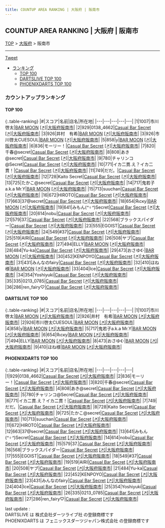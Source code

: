 ```yaml
---
title: COUNTUP AREA RANKING | 大阪府 | 阪南市
---
```

## COUNTUP AREA RANKING | 大阪府 | 阪南市

[TOP](/darts/rank/) > [大阪府](/darts/rank/大阪府/) > 阪南市

___

<a href="https://twitter.com/share?ref_src=twsrc%5Etfw" data-text="COUNTUP AREA RANKING | 大阪府阪南市" class="twitter-share-button" data-hashtags="DARTSLIVE,PHOENIXDARTS,darts,ダーツ" data-show-count="false">Tweet</a>

* [ランキング](#カウントアップランキング)
    * [TOP 100](#top-100)
    * [DARTSLIVE TOP 100](#dartslive-top-100)
    * [PHOENIXDARTS TOP 100](#phoenixdarts-top-100)

### カウントアップランキング

#### TOP 100



{:.table-ranking}
|#|スコア|名前|店名|所在地|
|---|---|---|---|---|
|1|1007|<span class="rank-name-dl">市川啓太</span>|<a href="/darts/rank/shops/a604a0ad99db28e3f454cb89828a1cfe.html">BAR MOON</a> <a href="https://search.dartslive.com/jp/shop/a604a0ad99db28e3f454cb89828a1cfe">[↗]</a>|<a href="/darts/rank/大阪府/阪南市">大阪府阪南市</a>|
|2|929|<span class="rank-name-pd">0138_4662</span>|<a href="/darts/rank/shops/79629.html">Casual Bar Secret</a> <a href="https://vs.phoenixdarts.com/jp/shop/shopDetailInfo/s_79629?s_seq=79629">[↗]</a>|<a href="/darts/rank/大阪府/阪南市">大阪府阪南市</a>|
|3|926|<span class="rank-name-dl">井村　有希</span>|<a href="/darts/rank/shops/a604a0ad99db28e3f454cb89828a1cfe.html">BAR MOON</a> <a href="https://search.dartslive.com/jp/shop/a604a0ad99db28e3f454cb89828a1cfe">[↗]</a>|<a href="/darts/rank/大阪府/阪南市">大阪府阪南市</a>|
|3|926|<span class="rank-name-dl">市川啓太CUESOUL</span>|<a href="/darts/rank/shops/a604a0ad99db28e3f454cb89828a1cfe.html">BAR MOON</a> <a href="https://search.dartslive.com/jp/shop/a604a0ad99db28e3f454cb89828a1cfe">[↗]</a>|<a href="/darts/rank/大阪府/阪南市">大阪府阪南市</a>|
|5|858|<span class="rank-name-dl">y</span>|<a href="/darts/rank/shops/a604a0ad99db28e3f454cb89828a1cfe.html">BAR MOON</a> <a href="https://search.dartslive.com/jp/shop/a604a0ad99db28e3f454cb89828a1cfe">[↗]</a>|<a href="/darts/rank/大阪府/阪南市">大阪府阪南市</a>|
|6|836|<span class="rank-name-pd">モーリー！</span>|<a href="/darts/rank/shops/79629.html">Casual Bar Secret</a> <a href="https://vs.phoenixdarts.com/jp/shop/shopDetailInfo/s_79629?s_seq=79629">[↗]</a>|<a href="/darts/rank/大阪府/阪南市">大阪府阪南市</a>|
|7|820|<span class="rank-name-pd">千春@secret</span>|<a href="/darts/rank/shops/79629.html">Casual Bar Secret</a> <a href="https://vs.phoenixdarts.com/jp/shop/shopDetailInfo/s_79629?s_seq=79629">[↗]</a>|<a href="/darts/rank/大阪府/阪南市">大阪府阪南市</a>|
|8|808|<span class="rank-name-pd">あき@secret</span>|<a href="/darts/rank/shops/79629.html">Casual Bar Secret</a> <a href="https://vs.phoenixdarts.com/jp/shop/shopDetailInfo/s_79629?s_seq=79629">[↗]</a>|<a href="/darts/rank/大阪府/阪南市">大阪府阪南市</a>|
|9|780|<span class="rank-name-pd">チャリンコ@Secret</span>|<a href="/darts/rank/shops/79629.html">Casual Bar Secret</a> <a href="https://vs.phoenixdarts.com/jp/shop/shopDetailInfo/s_79629?s_seq=79629">[↗]</a>|<a href="/darts/rank/大阪府/阪南市">大阪府阪南市</a>|
|10|771|<span class="rank-name-pd">イカ二貫.え？イカ二貫！</span>|<a href="/darts/rank/shops/79629.html">Casual Bar Secret</a> <a href="https://vs.phoenixdarts.com/jp/shop/shopDetailInfo/s_79629?s_seq=79629">[↗]</a>|<a href="/darts/rank/大阪府/阪南市">大阪府阪南市</a>|
|11|749|<span class="rank-name-pd">だだ。</span>|<a href="/darts/rank/shops/79629.html">Casual Bar Secret</a> <a href="https://vs.phoenixdarts.com/jp/shop/shopDetailInfo/s_79629?s_seq=79629">[↗]</a>|<a href="/darts/rank/大阪府/阪南市">大阪府阪南市</a>|
|12|728|<span class="rank-name-pd">Kaito Secret</span>|<a href="/darts/rank/shops/79629.html">Casual Bar Secret</a> <a href="https://vs.phoenixdarts.com/jp/shop/shopDetailInfo/s_79629?s_seq=79629">[↗]</a>|<a href="/darts/rank/大阪府/阪南市">大阪府阪南市</a>|
|13|725|<span class="rank-name-pd">たかこ@secret</span>|<a href="/darts/rank/shops/79629.html">Casual Bar Secret</a> <a href="https://vs.phoenixdarts.com/jp/shop/shopDetailInfo/s_79629?s_seq=79629">[↗]</a>|<a href="/darts/rank/大阪府/阪南市">大阪府阪南市</a>|
|14|717|<span class="rank-name-dl">鬼若子a.k.a Mr.Y</span>|<a href="/darts/rank/shops/a604a0ad99db28e3f454cb89828a1cfe.html">BAR MOON</a> <a href="https://search.dartslive.com/jp/shop/a604a0ad99db28e3f454cb89828a1cfe">[↗]</a>|<a href="/darts/rank/大阪府/阪南市">大阪府阪南市</a>|
|15|713|<span class="rank-name-pd">suuchan</span>|<a href="/darts/rank/shops/79629.html">Casual Bar Secret</a> <a href="https://vs.phoenixdarts.com/jp/shop/shopDetailInfo/s_79629?s_seq=79629">[↗]</a>|<a href="/darts/rank/大阪府/阪南市">大阪府阪南市</a>|
|16|672|<span class="rank-name-pd">HIROTO</span>|<a href="/darts/rank/shops/79629.html">Casual Bar Secret</a> <a href="https://vs.phoenixdarts.com/jp/shop/shopDetailInfo/s_79629?s_seq=79629">[↗]</a>|<a href="/darts/rank/大阪府/阪南市">大阪府阪南市</a>|
|17|663|<span class="rank-name-pd">37@secret</span>|<a href="/darts/rank/shops/79629.html">Casual Bar Secret</a> <a href="https://vs.phoenixdarts.com/jp/shop/shopDetailInfo/s_79629?s_seq=79629">[↗]</a>|<a href="/darts/rank/大阪府/阪南市">大阪府阪南市</a>|
|18|654|<span class="rank-name-dl">Яιску</span>|<a href="/darts/rank/shops/a604a0ad99db28e3f454cb89828a1cfe.html">BAR MOON</a> <a href="https://search.dartslive.com/jp/shop/a604a0ad99db28e3f454cb89828a1cfe">[↗]</a>|<a href="/darts/rank/大阪府/阪南市">大阪府阪南市</a>|
|19|641|<span class="rank-name-pd">みもん(*^♀︎^*)Secret</span>|<a href="/darts/rank/shops/79629.html">Casual Bar Secret</a> <a href="https://vs.phoenixdarts.com/jp/shop/shopDetailInfo/s_79629?s_seq=79629">[↗]</a>|<a href="/darts/rank/大阪府/阪南市">大阪府阪南市</a>|
|20|614|<span class="rank-name-pd">nobu</span>|<a href="/darts/rank/shops/79629.html">Casual Bar Secret</a> <a href="https://vs.phoenixdarts.com/jp/shop/shopDetailInfo/s_79629?s_seq=79629">[↗]</a>|<a href="/darts/rank/大阪府/阪南市">大阪府阪南市</a>|
|21|579|<span class="rank-name-pd">37.</span>|<a href="/darts/rank/shops/79629.html">Casual Bar Secret</a> <a href="https://vs.phoenixdarts.com/jp/shop/shopDetailInfo/s_79629?s_seq=79629">[↗]</a>|<a href="/darts/rank/大阪府/阪南市">大阪府阪南市</a>|
|22|568|<span class="rank-name-pd">ブラックスパイダー</span>|<a href="/darts/rank/shops/79629.html">Casual Bar Secret</a> <a href="https://vs.phoenixdarts.com/jp/shop/shopDetailInfo/s_79629?s_seq=79629">[↗]</a>|<a href="/darts/rank/大阪府/阪南市">大阪府阪南市</a>|
|23|555|<span class="rank-name-pd">EGOIST</span>|<a href="/darts/rank/shops/79629.html">Casual Bar Secret</a> <a href="https://vs.phoenixdarts.com/jp/shop/shopDetailInfo/s_79629?s_seq=79629">[↗]</a>|<a href="/darts/rank/大阪府/阪南市">大阪府阪南市</a>|
|24|549|<span class="rank-name-pd">#37</span>|<a href="/darts/rank/shops/79629.html">Casual Bar Secret</a> <a href="https://vs.phoenixdarts.com/jp/shop/shopDetailInfo/s_79629?s_seq=79629">[↗]</a>|<a href="/darts/rank/大阪府/阪南市">大阪府阪南市</a>|
|25|519|<span class="rank-name-pd">AIRI</span>|<a href="/darts/rank/shops/79629.html">Casual Bar Secret</a> <a href="https://vs.phoenixdarts.com/jp/shop/shopDetailInfo/s_79629?s_seq=79629">[↗]</a>|<a href="/darts/rank/大阪府/阪南市">大阪府阪南市</a>|
|26|508|<span class="rank-name-pd">ヤブ</span>|<a href="/darts/rank/shops/79629.html">Casual Bar Secret</a> <a href="https://vs.phoenixdarts.com/jp/shop/shopDetailInfo/s_79629?s_seq=79629">[↗]</a>|<a href="/darts/rank/大阪府/阪南市">大阪府阪南市</a>|
|27|494|<span class="rank-name-dl">ELLY</span>|<a href="/darts/rank/shops/a604a0ad99db28e3f454cb89828a1cfe.html">BAR MOON</a> <a href="https://search.dartslive.com/jp/shop/a604a0ad99db28e3f454cb89828a1cfe">[↗]</a>|<a href="/darts/rank/大阪府/阪南市">大阪府阪南市</a>|
|28|484|<span class="rank-name-pd">Yu-ka</span>|<a href="/darts/rank/shops/79629.html">Casual Bar Secret</a> <a href="https://vs.phoenixdarts.com/jp/shop/shopDetailInfo/s_79629?s_seq=79629">[↗]</a>|<a href="/darts/rank/大阪府/阪南市">大阪府阪南市</a>|
|29|473|<span class="rank-name-dl">おさゆ☪︎</span>|<a href="/darts/rank/shops/a604a0ad99db28e3f454cb89828a1cfe.html">BAR MOON</a> <a href="https://search.dartslive.com/jp/shop/a604a0ad99db28e3f454cb89828a1cfe">[↗]</a>|<a href="/darts/rank/大阪府/阪南市">大阪府阪南市</a>|
|30|452|<span class="rank-name-pd">KENPOYO</span>|<a href="/darts/rank/shops/79629.html">Casual Bar Secret</a> <a href="https://vs.phoenixdarts.com/jp/shop/shopDetailInfo/s_79629?s_seq=79629">[↗]</a>|<a href="/darts/rank/大阪府/阪南市">大阪府阪南市</a>|
|31|431|<span class="rank-name-pd">みんなのfairy</span>|<a href="/darts/rank/shops/79629.html">Casual Bar Secret</a> <a href="https://vs.phoenixdarts.com/jp/shop/shopDetailInfo/s_79629?s_seq=79629">[↗]</a>|<a href="/darts/rank/大阪府/阪南市">大阪府阪南市</a>|
|32|410|<span class="rank-name-dl">ほね様</span>|<a href="/darts/rank/shops/a604a0ad99db28e3f454cb89828a1cfe.html">BAR MOON</a> <a href="https://search.dartslive.com/jp/shop/a604a0ad99db28e3f454cb89828a1cfe">[↗]</a>|<a href="/darts/rank/大阪府/阪南市">大阪府阪南市</a>|
|33|404|<span class="rank-name-pd">Ice</span>|<a href="/darts/rank/shops/79629.html">Casual Bar Secret</a> <a href="https://vs.phoenixdarts.com/jp/shop/shopDetailInfo/s_79629?s_seq=79629">[↗]</a>|<a href="/darts/rank/大阪府/阪南市">大阪府阪南市</a>|
|34|354|<span class="rank-name-pd">Yoshiyuki</span>|<a href="/darts/rank/shops/79629.html">Casual Bar Secret</a> <a href="https://vs.phoenixdarts.com/jp/shop/shopDetailInfo/s_79629?s_seq=79629">[↗]</a>|<a href="/darts/rank/大阪府/阪南市">大阪府阪南市</a>|
|35|335|<span class="rank-name-pd">0213_0785</span>|<a href="/darts/rank/shops/79629.html">Casual Bar Secret</a> <a href="https://vs.phoenixdarts.com/jp/shop/shopDetailInfo/s_79629?s_seq=79629">[↗]</a>|<a href="/darts/rank/大阪府/阪南市">大阪府阪南市</a>|
|36|286|<span class="rank-name-pd">ren_fairy♡</span>|<a href="/darts/rank/shops/79629.html">Casual Bar Secret</a> <a href="https://vs.phoenixdarts.com/jp/shop/shopDetailInfo/s_79629?s_seq=79629">[↗]</a>|<a href="/darts/rank/大阪府/阪南市">大阪府阪南市</a>|


#### DARTSLIVE TOP 100



{:.table-ranking}
|#|スコア|名前|店名|所在地|
|---|---|---|---|---|
|1|1007|<span class="rank-name-dl">市川啓太</span>|<a href="/darts/rank/shops/a604a0ad99db28e3f454cb89828a1cfe.html">BAR MOON</a> <a href="https://search.dartslive.com/jp/shop/a604a0ad99db28e3f454cb89828a1cfe">[↗]</a>|<a href="/darts/rank/大阪府/阪南市">大阪府阪南市</a>|
|2|926|<span class="rank-name-dl">井村　有希</span>|<a href="/darts/rank/shops/a604a0ad99db28e3f454cb89828a1cfe.html">BAR MOON</a> <a href="https://search.dartslive.com/jp/shop/a604a0ad99db28e3f454cb89828a1cfe">[↗]</a>|<a href="/darts/rank/大阪府/阪南市">大阪府阪南市</a>|
|2|926|<span class="rank-name-dl">市川啓太CUESOUL</span>|<a href="/darts/rank/shops/a604a0ad99db28e3f454cb89828a1cfe.html">BAR MOON</a> <a href="https://search.dartslive.com/jp/shop/a604a0ad99db28e3f454cb89828a1cfe">[↗]</a>|<a href="/darts/rank/大阪府/阪南市">大阪府阪南市</a>|
|4|858|<span class="rank-name-dl">y</span>|<a href="/darts/rank/shops/a604a0ad99db28e3f454cb89828a1cfe.html">BAR MOON</a> <a href="https://search.dartslive.com/jp/shop/a604a0ad99db28e3f454cb89828a1cfe">[↗]</a>|<a href="/darts/rank/大阪府/阪南市">大阪府阪南市</a>|
|5|717|<span class="rank-name-dl">鬼若子a.k.a Mr.Y</span>|<a href="/darts/rank/shops/a604a0ad99db28e3f454cb89828a1cfe.html">BAR MOON</a> <a href="https://search.dartslive.com/jp/shop/a604a0ad99db28e3f454cb89828a1cfe">[↗]</a>|<a href="/darts/rank/大阪府/阪南市">大阪府阪南市</a>|
|6|654|<span class="rank-name-dl">Яιску</span>|<a href="/darts/rank/shops/a604a0ad99db28e3f454cb89828a1cfe.html">BAR MOON</a> <a href="https://search.dartslive.com/jp/shop/a604a0ad99db28e3f454cb89828a1cfe">[↗]</a>|<a href="/darts/rank/大阪府/阪南市">大阪府阪南市</a>|
|7|494|<span class="rank-name-dl">ELLY</span>|<a href="/darts/rank/shops/a604a0ad99db28e3f454cb89828a1cfe.html">BAR MOON</a> <a href="https://search.dartslive.com/jp/shop/a604a0ad99db28e3f454cb89828a1cfe">[↗]</a>|<a href="/darts/rank/大阪府/阪南市">大阪府阪南市</a>|
|8|473|<span class="rank-name-dl">おさゆ☪︎</span>|<a href="/darts/rank/shops/a604a0ad99db28e3f454cb89828a1cfe.html">BAR MOON</a> <a href="https://search.dartslive.com/jp/shop/a604a0ad99db28e3f454cb89828a1cfe">[↗]</a>|<a href="/darts/rank/大阪府/阪南市">大阪府阪南市</a>|
|9|410|<span class="rank-name-dl">ほね様</span>|<a href="/darts/rank/shops/a604a0ad99db28e3f454cb89828a1cfe.html">BAR MOON</a> <a href="https://search.dartslive.com/jp/shop/a604a0ad99db28e3f454cb89828a1cfe">[↗]</a>|<a href="/darts/rank/大阪府/阪南市">大阪府阪南市</a>|


#### PHOENIXDARTS TOP 100



{:.table-ranking}
|#|スコア|名前|店名|所在地|
|---|---|---|---|---|
|1|929|<span class="rank-name-pd">0138_4662</span>|<a href="/darts/rank/shops/79629.html">Casual Bar Secret</a> <a href="https://vs.phoenixdarts.com/jp/shop/shopDetailInfo/s_79629?s_seq=79629">[↗]</a>|<a href="/darts/rank/大阪府/阪南市">大阪府阪南市</a>|
|2|836|<span class="rank-name-pd">モーリー！</span>|<a href="/darts/rank/shops/79629.html">Casual Bar Secret</a> <a href="https://vs.phoenixdarts.com/jp/shop/shopDetailInfo/s_79629?s_seq=79629">[↗]</a>|<a href="/darts/rank/大阪府/阪南市">大阪府阪南市</a>|
|3|820|<span class="rank-name-pd">千春@secret</span>|<a href="/darts/rank/shops/79629.html">Casual Bar Secret</a> <a href="https://vs.phoenixdarts.com/jp/shop/shopDetailInfo/s_79629?s_seq=79629">[↗]</a>|<a href="/darts/rank/大阪府/阪南市">大阪府阪南市</a>|
|4|808|<span class="rank-name-pd">あき@secret</span>|<a href="/darts/rank/shops/79629.html">Casual Bar Secret</a> <a href="https://vs.phoenixdarts.com/jp/shop/shopDetailInfo/s_79629?s_seq=79629">[↗]</a>|<a href="/darts/rank/大阪府/阪南市">大阪府阪南市</a>|
|5|780|<span class="rank-name-pd">チャリンコ@Secret</span>|<a href="/darts/rank/shops/79629.html">Casual Bar Secret</a> <a href="https://vs.phoenixdarts.com/jp/shop/shopDetailInfo/s_79629?s_seq=79629">[↗]</a>|<a href="/darts/rank/大阪府/阪南市">大阪府阪南市</a>|
|6|771|<span class="rank-name-pd">イカ二貫.え？イカ二貫！</span>|<a href="/darts/rank/shops/79629.html">Casual Bar Secret</a> <a href="https://vs.phoenixdarts.com/jp/shop/shopDetailInfo/s_79629?s_seq=79629">[↗]</a>|<a href="/darts/rank/大阪府/阪南市">大阪府阪南市</a>|
|7|749|<span class="rank-name-pd">だだ。</span>|<a href="/darts/rank/shops/79629.html">Casual Bar Secret</a> <a href="https://vs.phoenixdarts.com/jp/shop/shopDetailInfo/s_79629?s_seq=79629">[↗]</a>|<a href="/darts/rank/大阪府/阪南市">大阪府阪南市</a>|
|8|728|<span class="rank-name-pd">Kaito Secret</span>|<a href="/darts/rank/shops/79629.html">Casual Bar Secret</a> <a href="https://vs.phoenixdarts.com/jp/shop/shopDetailInfo/s_79629?s_seq=79629">[↗]</a>|<a href="/darts/rank/大阪府/阪南市">大阪府阪南市</a>|
|9|725|<span class="rank-name-pd">たかこ@secret</span>|<a href="/darts/rank/shops/79629.html">Casual Bar Secret</a> <a href="https://vs.phoenixdarts.com/jp/shop/shopDetailInfo/s_79629?s_seq=79629">[↗]</a>|<a href="/darts/rank/大阪府/阪南市">大阪府阪南市</a>|
|10|713|<span class="rank-name-pd">suuchan</span>|<a href="/darts/rank/shops/79629.html">Casual Bar Secret</a> <a href="https://vs.phoenixdarts.com/jp/shop/shopDetailInfo/s_79629?s_seq=79629">[↗]</a>|<a href="/darts/rank/大阪府/阪南市">大阪府阪南市</a>|
|11|672|<span class="rank-name-pd">HIROTO</span>|<a href="/darts/rank/shops/79629.html">Casual Bar Secret</a> <a href="https://vs.phoenixdarts.com/jp/shop/shopDetailInfo/s_79629?s_seq=79629">[↗]</a>|<a href="/darts/rank/大阪府/阪南市">大阪府阪南市</a>|
|12|663|<span class="rank-name-pd">37@secret</span>|<a href="/darts/rank/shops/79629.html">Casual Bar Secret</a> <a href="https://vs.phoenixdarts.com/jp/shop/shopDetailInfo/s_79629?s_seq=79629">[↗]</a>|<a href="/darts/rank/大阪府/阪南市">大阪府阪南市</a>|
|13|641|<span class="rank-name-pd">みもん(*^♀︎^*)Secret</span>|<a href="/darts/rank/shops/79629.html">Casual Bar Secret</a> <a href="https://vs.phoenixdarts.com/jp/shop/shopDetailInfo/s_79629?s_seq=79629">[↗]</a>|<a href="/darts/rank/大阪府/阪南市">大阪府阪南市</a>|
|14|614|<span class="rank-name-pd">nobu</span>|<a href="/darts/rank/shops/79629.html">Casual Bar Secret</a> <a href="https://vs.phoenixdarts.com/jp/shop/shopDetailInfo/s_79629?s_seq=79629">[↗]</a>|<a href="/darts/rank/大阪府/阪南市">大阪府阪南市</a>|
|15|579|<span class="rank-name-pd">37.</span>|<a href="/darts/rank/shops/79629.html">Casual Bar Secret</a> <a href="https://vs.phoenixdarts.com/jp/shop/shopDetailInfo/s_79629?s_seq=79629">[↗]</a>|<a href="/darts/rank/大阪府/阪南市">大阪府阪南市</a>|
|16|568|<span class="rank-name-pd">ブラックスパイダー</span>|<a href="/darts/rank/shops/79629.html">Casual Bar Secret</a> <a href="https://vs.phoenixdarts.com/jp/shop/shopDetailInfo/s_79629?s_seq=79629">[↗]</a>|<a href="/darts/rank/大阪府/阪南市">大阪府阪南市</a>|
|17|555|<span class="rank-name-pd">EGOIST</span>|<a href="/darts/rank/shops/79629.html">Casual Bar Secret</a> <a href="https://vs.phoenixdarts.com/jp/shop/shopDetailInfo/s_79629?s_seq=79629">[↗]</a>|<a href="/darts/rank/大阪府/阪南市">大阪府阪南市</a>|
|18|549|<span class="rank-name-pd">#37</span>|<a href="/darts/rank/shops/79629.html">Casual Bar Secret</a> <a href="https://vs.phoenixdarts.com/jp/shop/shopDetailInfo/s_79629?s_seq=79629">[↗]</a>|<a href="/darts/rank/大阪府/阪南市">大阪府阪南市</a>|
|19|519|<span class="rank-name-pd">AIRI</span>|<a href="/darts/rank/shops/79629.html">Casual Bar Secret</a> <a href="https://vs.phoenixdarts.com/jp/shop/shopDetailInfo/s_79629?s_seq=79629">[↗]</a>|<a href="/darts/rank/大阪府/阪南市">大阪府阪南市</a>|
|20|508|<span class="rank-name-pd">ヤブ</span>|<a href="/darts/rank/shops/79629.html">Casual Bar Secret</a> <a href="https://vs.phoenixdarts.com/jp/shop/shopDetailInfo/s_79629?s_seq=79629">[↗]</a>|<a href="/darts/rank/大阪府/阪南市">大阪府阪南市</a>|
|21|484|<span class="rank-name-pd">Yu-ka</span>|<a href="/darts/rank/shops/79629.html">Casual Bar Secret</a> <a href="https://vs.phoenixdarts.com/jp/shop/shopDetailInfo/s_79629?s_seq=79629">[↗]</a>|<a href="/darts/rank/大阪府/阪南市">大阪府阪南市</a>|
|22|452|<span class="rank-name-pd">KENPOYO</span>|<a href="/darts/rank/shops/79629.html">Casual Bar Secret</a> <a href="https://vs.phoenixdarts.com/jp/shop/shopDetailInfo/s_79629?s_seq=79629">[↗]</a>|<a href="/darts/rank/大阪府/阪南市">大阪府阪南市</a>|
|23|431|<span class="rank-name-pd">みんなのfairy</span>|<a href="/darts/rank/shops/79629.html">Casual Bar Secret</a> <a href="https://vs.phoenixdarts.com/jp/shop/shopDetailInfo/s_79629?s_seq=79629">[↗]</a>|<a href="/darts/rank/大阪府/阪南市">大阪府阪南市</a>|
|24|404|<span class="rank-name-pd">Ice</span>|<a href="/darts/rank/shops/79629.html">Casual Bar Secret</a> <a href="https://vs.phoenixdarts.com/jp/shop/shopDetailInfo/s_79629?s_seq=79629">[↗]</a>|<a href="/darts/rank/大阪府/阪南市">大阪府阪南市</a>|
|25|354|<span class="rank-name-pd">Yoshiyuki</span>|<a href="/darts/rank/shops/79629.html">Casual Bar Secret</a> <a href="https://vs.phoenixdarts.com/jp/shop/shopDetailInfo/s_79629?s_seq=79629">[↗]</a>|<a href="/darts/rank/大阪府/阪南市">大阪府阪南市</a>|
|26|335|<span class="rank-name-pd">0213_0785</span>|<a href="/darts/rank/shops/79629.html">Casual Bar Secret</a> <a href="https://vs.phoenixdarts.com/jp/shop/shopDetailInfo/s_79629?s_seq=79629">[↗]</a>|<a href="/darts/rank/大阪府/阪南市">大阪府阪南市</a>|
|27|286|<span class="rank-name-pd">ren_fairy♡</span>|<a href="/darts/rank/shops/79629.html">Casual Bar Secret</a> <a href="https://vs.phoenixdarts.com/jp/shop/shopDetailInfo/s_79629?s_seq=79629">[↗]</a>|<a href="/darts/rank/大阪府/阪南市">大阪府阪南市</a>|


<div class="footer border-top border-gray-light mt-5 pt-3 text-right text-gray">
    last update : <span style="font-weight: italic" id="foot_last_modified"></span><br />
    DARTSLIVE は 株式会社ダーツライブ社 の登録商標です<br />
    PHOENIXDARTS は フェニックスダーツジャパン株式会社 の登録商標です<br />
</div>

<script src="https://cdnjs.cloudflare.com/ajax/libs/jquery.tablesorter/2.31.3/js/jquery.tablesorter.min.js" integrity="sha512-qzgd5cYSZcosqpzpn7zF2ZId8f/8CHmFKZ8j7mU4OUXTNRd5g+ZHBPsgKEwoqxCtdQvExE5LprwwPAgoicguNg==" crossorigin="anonymous" referrerpolicy="no-referrer"></script>
<link rel="stylesheet" href="https://cdnjs.cloudflare.com/ajax/libs/jquery.tablesorter/2.31.3/css/theme.default.min.css" integrity="sha512-wghhOJkjQX0Lh3NSWvNKeZ0ZpNn+SPVXX1Qyc9OCaogADktxrBiBdKGDoqVUOyhStvMBmJQ8ZdMHiR3wuEq8+w==" crossorigin="anonymous" referrerpolicy="no-referrer" />
<script>
$(function() {
    $(".table-ranking").tablesorter({sortList:[[0, 0]]});
    $("#foot_last_modified").text(formatDate(new Date(document.lastModified), 'yyyy-MM-dd HH:mm:ss'));
});
</script>

<script async src="https://platform.twitter.com/widgets.js" charset="utf-8"></script>
